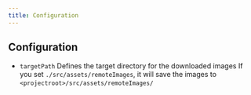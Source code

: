 ```yaml
---
title: Configuration
---
```


## Configuration

* `targetPath`
Defines the target directory for the downloaded images
If you set `./src/assets/remoteImages`, it will save the images to `<projectroot>/src/assets/remoteImages/`

